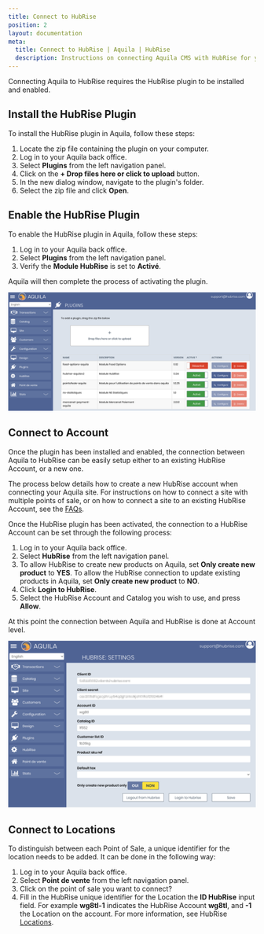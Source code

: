 ```yaml
---
title: Connect to HubRise
position: 2
layout: documentation
meta:
  title: Connect to HubRise | Aquila | HubRise
  description: Instructions on connecting Aquila CMS with HubRise for your EPOS to work with other apps as a cohesive whole. Connect apps and synchronise your data.
---
```


Connecting Aquila to HubRise requires the HubRise plugin to be installed and enabled.

## Install the HubRise Plugin

To install the HubRise plugin in Aquila, follow these steps:

1. Locate the zip file containing the plugin on your computer.
1. Log in to your Aquila back office.
1. Select **Plugins** from the left navigation panel.
1. Click on the **+ Drop files here or click to upload** button.
1. In the new dialog window, navigate to the plugin's folder.
1. Select the zip file and click **Open**.

## Enable the HubRise Plugin

To enable the HubRise plugin in Aquila, follow these steps:

1. Log in to your Aquila back office.
1. Select **Plugins** from the left navigation panel.
1. Verify the **Module HubRise** is set to **Activé**.

Aquila will then complete the process of activating the plugin.

![Aquila Plugin Installation](../images/004-en-2x-plugin-installation.png)

## Connect to Account

Once the plugin has been installed and enabled, the connection between Aquila to HubRise can be easily setup either to an existing HubRise Account, or a new one.

The process below details how to create a new HubRise account when connecting your Aquila site. For instructions on how to connect a site with multiple points of sale, or on how to connect a site to an existing HubRise Account, see the [FAQs](/apps/aquila-cms/faqs).

Once the HubRise plugin has been activated, the connection to a HubRise Account can be set through the following process:

1. Log in to your Aquila back office.
1. Select **HubRise** from the left navigation panel.
1. To allow HubRise to create new products on Aquila, set **Only create new product** to **YES**. To allow the HubRise connection to update existing products in Aquila, set **Only create new product** to **NO**.
1. Click **Login to HubRise**.
1. Select the HubRise Account and Catalog you wish to use, and press **Allow**.

At this point the connection between Aquila and HubRise is done at Account level.

![HubRise Settings on Aquila](../images/003-en-2x-hubrise-settings.png)

## Connect to Locations

To distinguish between each Point of Sale, a unique identifier for the location needs to be added. It can be done in the following way:

1. Log in to your Aquila back office.
1. Select **Point de vente** from the left navigation panel.
1. Click on the point of sale you want to connect?
1. Fill in the HubRise unique identifier for the Location the **ID HubRise** input field. For example **wg8tl-1** indicates the HubRise Account **wg8tl**, and **-1** the Location on the account. For more information, see HubRise [Locations](/docs/locations/).
